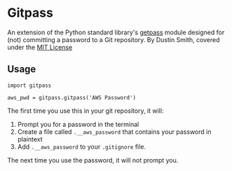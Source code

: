 
# Gitpass

An extension of the Python standard library's [getpass](http://docs.python.org/library/getpass.html) module designed for
(not) committing a password to a Git repository.  By Dustin Smith,
covered under the [MIT License](http://opensource.org/licenses/mit-license.php)

## Usage

    import gitpass

    aws_pwd = gitpass.gitpass('AWS Password')

The first time you use this in your git repository, it will:

  1. Prompt you for a password in the terminal
  2. Create a file called `.__aws_password` that contains your password
     in plaintext
  3. Add `.__aws_password` to your `.gitignore` file.  

The next time you use the password, it will not prompt you.

